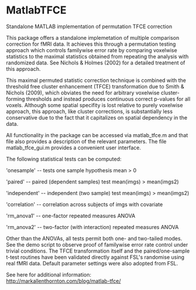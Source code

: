 # MatlabTFCE
Standalone MATLAB implementation of permutation TFCE correction

This package offers a standalone implemetation of multiple comparison
correction for fMRI data. It achieves this through a permutation testing
approach which controls familywise error rate by comparing voxelwise
statistics to the maximal statistics obtained from repeating the analysis
with randomized data. See Nichols & Holmes (2002) for a detailed
treatment of this approach. 

This maximal permuted statistic correction technique is combined
with the threshold free cluster enhancement (TFCE) transformation due to
Smith & Nichols (2009), which obviates the need for arbitrary voxelwise
cluster-forming thresholds and instead produces continuous correct
p-values for all voxels. Although some spatial specifity is lost
relative to purely voxelwise approach, this approach, like cluster
corrections, is substantially less conservative due to the fact that
it capitalizes on spatial dependency in the data.

All functionality in the package can be accessed via matlab_tfce.m and
that file also provides a description of the relevant parameters. The
file matlab_tfce_gui.m provides a convenient user interface.

The following statistical tests can be computed:

'onesample' -- tests one sample hypothesis mean > 0

'paired' -- paired (dependent samples) test mean(imgs) > mean(imgs2)

'independent' -- independent (two sample) test mean(imgs) > mean(imgs2)

'correlation' -- correlation across subjects of imgs with covariate

'rm_anova1' -- one-factor repeated measures ANOVA

'rm_anova2' -- two-factor (with interaction) repeated measures ANOVA

Other than the ANOVAs, all tests permit both one- and two-tailed modes. See the demo script to observe proof of familywise error rate control under trivial conditions. The TFCE transformation itself and the paired/one-sample t-test routines have been validated directly against FSL's randomise using real fMRI data. Default parameter settings were also adopted from FSL.

See here for additional information: http://markallenthornton.com/blog/matlab-tfce/
